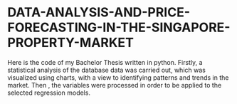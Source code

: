 # DATA-ANALYSIS-AND-PRICE-FORECASTING-IN-THE-SINGAPORE-PROPERTY-MARKET
Here is the code of my Bachelor Thesis written in python.
Firstly, a statistical analysis of the database data was carried out, which was visualized using charts, with a view to identifying patterns and trends in the market. Then , the variables were processed in order to be applied to the selected regression models.
